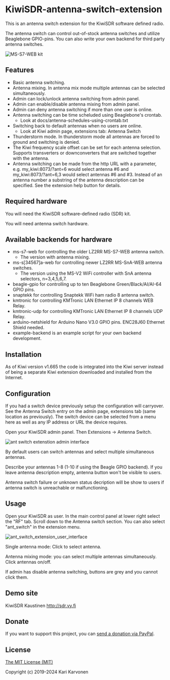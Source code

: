 # KiwiSDR-antenna-switch-extension

This is an antenna switch extension for the KiwiSDR software defined radio.

The antenna switch can control out-of-stock antenna switches and utilize Beaglebone GPIO-pins.
You can also write your own backend for third party antenna switches.

![MS-S7-WEB kit](http://kiwisdr.com/files/ant_switch/MS-S7-WEB.jpg)

## Features

* Basic antenna switching.
* Antenna mixing. In antenna mix mode multiple antennas can be selected simultaneously.
* Admin can lock/unlock antenna switching from admin panel.
* Admin can enable/disable antenna mixing from admin panel.
* Admin can deny antenna switching if more than one user is online.
* Antenna switching can be time scheluded using Beaglebone's crontab.
  * Look at docs/antenna-schedules-using-crontab.txt
* Switching back to default antennas when no users are online.
  * Look at Kiwi admin page, extensions tab: Antenna Switch
* Thunderstorm mode. In thunderstorm mode all antennas are forced to ground and switching is denied.
* The Kiwi frequency scale offset can be set for each antenna selection. Supports transverters or downconverters that are switched together with the antenna.
* Antenna switching can be made from the http URL with a parameter,  
e.g. my\_kiwi:8073/?ant=6 would select antenna #6 and  
my\_kiwi:8073/?ant=6,3 would select antennas #6 and #3. Instead of an antenna number
a substring of the antenna description can be specified. See the extension help button for details.
  
## Required hardware

You will need the KiwiSDR software-defined radio (SDR) kit.

You will need antenna switch hardware.

## Available backends for hardware

* ms-s7-web for controlling the older LZ2RR MS-S7-WEB antenna switch.
    * The version with antenna mixing.
* ms-s[34567]a-web for controlling newer LZ2RR MS-SnA-WEB antenna switches.
    * The version using the MS-V2 WiFi controller with SnA antenna selectors, n=3,4,5,6,7.
* beagle-gpio for controlling up to ten Beaglebone Green/Black/AI/AI-64 GPIO pins.
* snaptekk for controlling Snaptekk WiFi ham radio 8 antenna switch.
* kmtronic for controlling KMTronic LAN Ethernet IP 8 channels WEB Relay.
* kmtronic-udp for controlling KMTronic LAN Ethernet IP 8 channels UDP Relay.
* arduino-netshield for Arduino Nano V3.0 GPIO pins. ENC28J60 Ethernet Shield needed.
* example-backend is an example script for your own backend development.

## Installation

As of Kiwi version v1.665 the code is integrated into the Kiwi server instead
of being a separate Kiwi extension downloaded and installed from the Internet.

## Configuration

If you had a switch device previously setup the configuration will carryover.
See the <x1>Antenna Switch</x1> entry on the admin page, extensions tab
(same location as previously). The switch device can be selected from a menu here
as well as any IP address or URL the device requires.

Open your KiwiSDR admin panel. Then Extensions -> Antenna Switch.

![ant switch extenstion admin interface](http://kiwisdr.com/files/ant_switch/admin.jpg)

By default users can switch antennas and select multiple simultaneous antennas.

Describe your antennas 1-8 (1-10 if using the Beagle GPIO backend). If you leave antenna description empty, antenna button won't be visible to users.

Antenna switch failure or unknown status decription will be show to users if antenna switch is unreachable or malfunctioning. 

## Usage

Open your KiwiSDR as user. In the main control panel at lower right select the "RF" tab. Scroll down to the Antenna switch section. You can also select "ant_switch" in the extension menu.

![ant_switch_extension_user_interface](http://kiwisdr.com/files/ant_switch/user.jpg)

Single antenna mode: Click to select antenna. 

Antenna mixing mode: you can select multiple antennas simultaneously. Click antennas on/off. 

If admin has disable antenna switching, buttons are grey and you cannot click them.

## Demo site

KiwiSDR Kaustinen http://sdr.vy.fi

## Donate
If you want to support this project, you can [send a donation via PayPal](https://www.paypal.me/oh1kk).

## License

[The MIT License (MIT)](LICENSE)

Copyright (c) 2019-2024 Kari Karvonen
